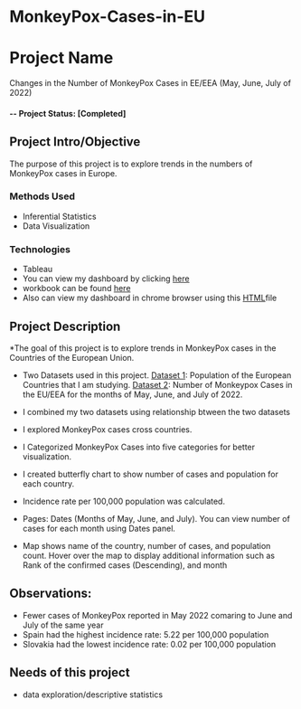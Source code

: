 # MonkeyPox-Cases-in-EU


# Project Name
Changes in the Number of MonkeyPox Cases in EE/EEA (May, June, July of 2022)
#### -- Project Status: [Completed]

## Project Intro/Objective
The purpose of this project is to explore trends in the numbers of MonkeyPox cases in Europe. 

### Methods Used
* Inferential Statistics
* Data Visualization

### Technologies
* Tableau 
* You can view my dashboard by clicking [here]( https://public.tableau.com/views/NumberofMonkeyPoxCasesinEuropeandPopulationCountforeachCountryMay2022toJuly2022/MonleypoxCasesintheEUEEA?:language=en-GB&publish=yes&:display_count=n&:origin=viz_share_link)
* workbook can be found [here]( https://github.com/salbadri/Number-of-MonkeyPox-Cases-in-EU/blob/main/Number%20of%20MonkeyPox%20Cases%20in%20Europe%20and%20Population%20Count%20for%20each%20Country(May2022%20to%20July2022).twb)
* Also can view my dashboard in chrome browser using this [HTML](https://github.com/salbadri/MonkeyPox-Cases-in-EU-EEA-Using-Tableau/blob/main/index.html)file

## Project Description

*The goal of this project is to explore trends in MonkeyPox cases in the Countries of the European Union.

* Two Datasets used in this project. [Dataset 1]( https://ec.europa.eu/eurostat/databrowser/view/tps00001/default/table?lang=en): Population of the European Countries that I am studying. [Dataset 2]( https://www.ecdc.europa.eu/en/publications-data/data-monkeypox-cases-eueea): Number of Monkeypox Cases in the EU/EEA for the months of May, June, and July of 2022. 

* I combined my two datasets using relationship btween the two datasets

* I explored MonkeyPox cases cross countries. 

* I Categorized MonkeyPox Cases into five categories for better visualization. 

* I created butterfly chart to show number of cases and population for each country. 

* Incidence rate per 100,000 population was calculated. 
 
* Pages: Dates (Months of May, June, and July). You can view number of cases for each month using Dates panel. 

* Map shows name of the country, number of cases, and population count. Hover over the map to display additional information such as Rank of the confirmed cases (Descending), and month 

## Observations:
* Fewer cases of MonkeyPox reported in May 2022 comaring to June and July of the same year
*  Spain had the highest incidence rate: 5.22 per 100,000 population
* Slovakia had the lowest incidence rate: 0.02 per 100,000 population

## Needs of this project

- data exploration/descriptive statistics






